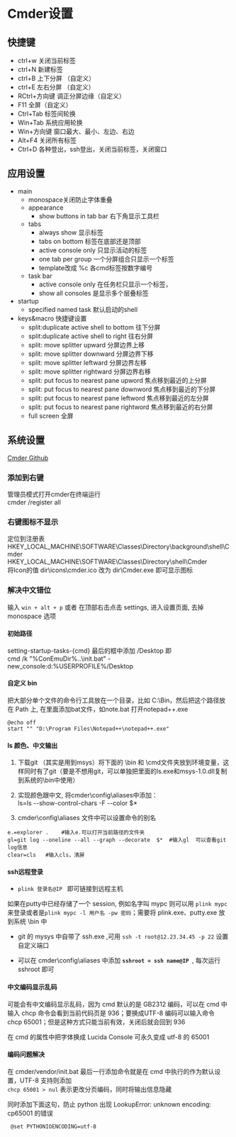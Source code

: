 # Cmder设置

## 快捷键

- ctrl+w 关闭当前标签
- ctrl+N 新建标签
- ctrl+B 上下分屏 （自定义）
- ctrl+E 左右分屏 （自定义）
- RCtrl+方向键  调正分屏边缘（自定义）
- F11 全屏（自定义）
- Ctrl+Tab 标签间轮换
- Win+Tab 系统应用轮换
- Win+方向键 窗口最大、最小、左边、右边 
- Alt+F4 关闭所有标签
- Ctrl+D 各种登出，ssh登出，关闭当前标签，关闭窗口

## 应用设置

- main
	- monospace关闭防止字体重叠
	- appearance
		- show buttons in tab bar 右下角显示工具栏
	- tabs  
		- always show 显示标签
		- tabs on bottom 标签在底部还是顶部
		- active console only 只显示活动的标签
		- one tab per group 一个分屏组合只显示一个标签
		- template改成 %c  各cmd标签按数字编号  
	- task bar
		- active console only 在任务栏只显示一个标签，
		- show all consoles 是显示多个层叠标签
- startup
	- specified named task 默认启动的shell
- keys&macro 快捷键设置
	- split:duplicate active shell to bottom 往下分屏
	- split:duplicate active shell to right 往右分屏
	- split: move splitter upward 分屏边界上移 
	- split: move splitter downward 分屏边界下移 
	- split: move splitter leftward 分屏边界左移 
	- split: move splitter rightward 分屏边界右移 
	- split: put focus to nearest pane upword 焦点移到最近的上分屏
	- split: put focus to nearest pane downword 焦点移到最近的下分屏
	- split: put focus to nearest pane leftword 焦点移到最近的左分屏
	- split: put focus to nearest pane rightword 焦点移到最近的右分屏
	- full screen 全屏

## 系统设置

[Cmder Github](https://github.com/cmderdev/cmder)

### 添加到右键

管理员模式打开cmder在终端运行  
cmder /register all

### 右键图标不显示

定位到注册表  
HKEY_LOCAL_MACHINE\SOFTWARE\Classes\Directory\background\shell\Cmder  
HKEY_LOCAL_MACHINE\SOFTWARE\Classes\Directory\shell\Cmder  
将Icon的值 dir\icons\cmder.ico 改为 dir\Cmder.exe 即可显示图标

### 解决中文错位

输入 `win + alt + p` 或者 在顶部右击点击 settings, 进入设置页面, 去掉 monospace 选项

#### 初始路径

setting-startup-tasks-{cmd} 最后的框中添加 /Desktop 即  
cmd /k "%ConEmuDir%\..\init.bat"  -new_console:d:%USERPROFILE%/Desktop

#### 自定义 bin  

把大部分单个文件的命令行工具放在一个目录，比如 C:\Bin，然后把这个路径放在 Path 上, 在里面添加bat文件，如note.bat  打开notepad++.exe
~~~
@echo off
start "" "D:\Program Files\Notepad++\notepad++.exe"
~~~

#### ls 颜色、中文输出  

1. 下载git （其实是用到msys）将下面的 \bin 和 \cmd文件夹放到环境变量，这样同时有了git（要是不想用git，可以单独把里面的ls.exe和msys-1.0.dll复制到系统的\bin中使用）

2. 实现颜色跟中文, 将cmder\config\aliases中添加：  
ls=ls --show-control-chars -F --color $* 

3. cmder\config\aliases 文件中可以设置命令的别名

~~~
e.=explorer .    #输入e.可以打开当前路径的文件夹  
gl=git log --oneline --all --graph --decorate  $*  #输入gl  可以查看git log信息  
clear=cls   #输入cls，清屏
~~~

#### ssh远程登录

- `plink 登录名@IP `  即可链接到远程主机

如果在putty中已经存储了一个 session, 例如名字叫 mypc  则可以用
`plink mypc`  来登录或者是`plink mypc -l 用户名 -pw 密码`；需要将 plink.exe、putty.exe 放到系统 \bin 中

- git 的 mysys 中自带了 ssh.exe ,可用 `ssh -t root@12.23.34.45 -p 22` 设置自定义端口

- 可以在 cmder\config\aliases 中添加 **`sshroot = ssh name@IP `**, 每次运行 sshroot 即可

#### 中文编码显示乱码

可能会有中文编码显示乱码，因为 cmd 默认的是 GB2312 编码，可以在 cmd 中输入 chcp 命令会看到当前代码页是 936；要换成UTF-8 编码可以输入命令 chcp 65001；但是这种方式只能当前有效，关闭后就会回到 936

在 cmd 的属性中把字体换成 Lucida Console 可永久变成 utf-8 的 65001

#### 编码问题解决

在 cmder/vendor/init.bat 最后一行添加命令就是在 cmd 中执行的作为默认设置，UTF-8 支持则添加  
`chcp 65001 > nul` 表示更改分页编码，同时将输出信息隐藏

同时添加下面这句，防止 python 出现 LookupError: unknown encoding: cp65001 的错误  

` @set PYTHONIOENCODING=utf-8` 

